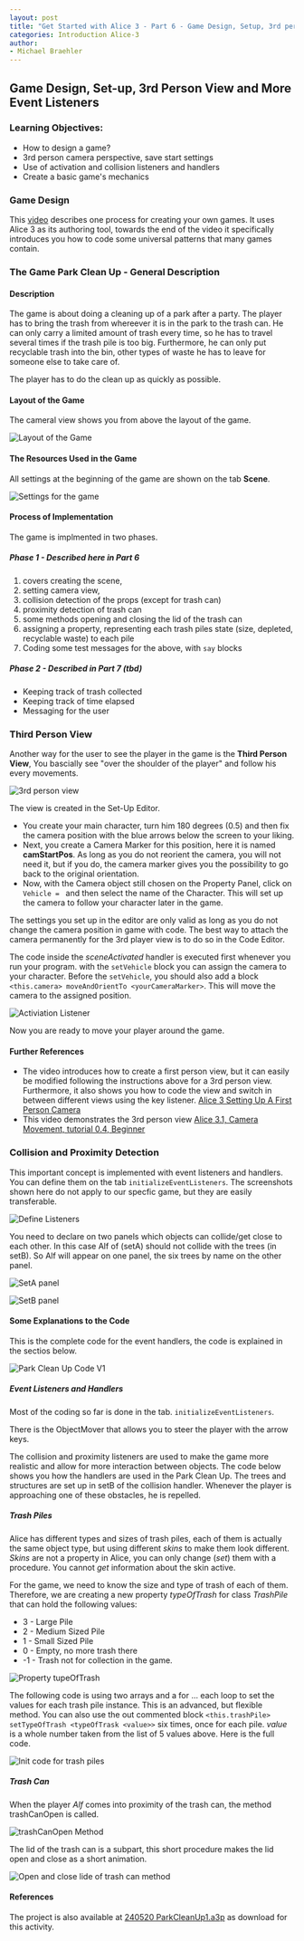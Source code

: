 ```yaml
---
layout: post
title: "Get Started with Alice 3 - Part 6 - Game Design, Setup, 3rd person view, More Event Listeners"
categories: Introduction Alice-3
author:
- Michael Braehler
---
```


## Game Design, Set-up, 3rd Person View and More Event Listeners

### Learning Objectives:

- How to design a game?
- 3rd person camera perspective, save start settings
- Use of activation and collision listeners and handlers
- Create a basic game's mechanics

### Game Design

This [video](https://youtu.be/I11Qox6vILg?si=Ywy-_0rXghKbwiyB) describes one process for creating your own games. It uses Alice 3 as its authoring tool, towards the end of the video it specifically introduces you how to code some universal patterns that many games contain.


### The Game Park Clean Up - General Description

#### Description

The game is about doing a cleaning up of a park after a party. The player has to bring the trash from whereever it is in the park to the trash can. He  can only carry a limited amount of trash every time, so he has to travel several times if the trash pile is too big. Furthermore, he can only put recyclable trash into the bin, other types of waste he has to leave for someone else to take care of.

The player has to do the clean up as quickly as possible.


#### Layout of the Game

The cameral view shows you from above the layout of the game.

![Layout of the Game](/assets/240515-TopView-GamePlan-Bin-Circled.png)


#### The Resources Used in the Game

All settings at the beginning of the game are shown on the tab **Scene**. 

![Settings for the game](/assets/240528-Settings.png) 


#### Process of Implementation

The game is implmented in two phases.

##### Phase 1 - Described here in Part 6

1. covers creating the  scene,
2. setting camera view,
3. collision detection of the props (except for trash can)
4. proximity detection of trash can
5. some methods opening and closing the lid of the trash can
6. assigning a property, representing each trash piles state (size, depleted, recyclable waste) to each pile
7. Coding some test messages for the above, with ```say``` blocks
 

##### Phase 2 - Described in Part 7 (tbd)

- Keeping track of trash collected
- Keeping track of time elapsed
- Messaging for the user



### Third Person View

Another way for the user to see the player in the game is the **Third Person View**, You bascially see "over the shoulder of the player" and follow his every movements.

![3rd person view](/assets/240515-Set-Camera-3rd-Person-View-1.png)

The view is created in the Set-Up Editor. 

- You create your main character, turn him 180 degrees (0.5) and then fix the camera position with the blue arrows below the screen to your liking.
- Next, you create a Camera Marker for this position, here it is named **camStartPos**. As long as you do not reorient the camera, you will not need it, but if you do, the camera marker gives you the possibility to go back to the original orientation.
- Now, with the Camera object still chosen on the Property Panel, click on ```Vehicle = ``` and then select the name of the Character. This will set up the camera to follow your character later in the game.

The settings you set up in the editor are only valid as long as you do not change the camera position in game with code. The best way to attach the camera permanently for the 3rd player view is to do so in the Code Editor.

The code inside the *sceneActivated* handler is executed first whenever you run your program. with the ```setVehicle``` block you can assign the camera to your character. Before the ```setVehicle```, you should also add a block ```<this.camera> moveAndOrientTo <yourCameraMarker>```. This will move the camera to the assigned position.

![Activiation Listener](/assets/240515-StarterCode-for-3rd-Person-Camera-View.png)

Now you are ready to move your player around the game.


#### Further References

- The video introduces how to create a first person view, but it can easily be modified following the instructions above for a 3rd person view. Furthermore, it also shows you how to code the view and switch in between different views using the key listener. [Alice 3 Setting Up A First Person Camera](https://youtu.be/jxXEXJgrm18?feature=shared)
- This video demonstrates the 3rd person view [Alice 3.1, Camera Movement, tutorial 0.4, Beginner](https://youtu.be/gDlxKxJTW7Y?feature=shared)


### Collision and Proximity Detection

This important concept is implemented with event listeners and handlers. You can define them on the tab ```initializeEventListeners```. The screenshots shown here do not apply to our specfic game, but they are easily transferable.

![Define Listeners](/assets/230307_SelectEventHandlerCollision.png)

You need to declare on two panels which objects can collide/get close to each other. In this case Alf of (setA) should not collide with the trees (in setB). So Alf will appear on one panel, the six trees by name on the other panel.

![SetA panel](/assets/230307_SelectCollisionSetA.png)

![SetB panel](/assets/230307_SelectCollisionSetB.png)


#### Some Explanations to the Code

This is the complete code for the event handlers, the code is explained in the sectios below.

![Park Clean Up Code V1](/assets/240516-ParkCleanUp-V1.png)

##### Event Listeners and Handlers

Most of the coding so far is done in the tab. ```initializeEventListeners```.

There is the ObjectMover that allows you to steer the player with the arrow keys.

The collision and proximity listeners are used to make the game more realistic and allow for more interaction between objects. The code below shows you how the handlers are used in the Park Clean Up. The trees and structures are set up in setB of the collision handler. Whenever the player is approaching one of these obstacles, he is repelled.


##### Trash Piles 

Alice has different types and sizes of trash piles, each of them is actually the same object type, but using different *skins* to make them look different. *Skins* are not a property in Alice, you can only change (*set*) them with a procedure. You cannot *get* information about the skin active.

For the game, we need to know the size and type of trash of each of them. Therefore, we are creating a new property *typeOfTrash* for class *TrashPile* that can hold the following values:

  - 3 - Large Pile
  - 2 - Medium Sized Pile
  - 1 - Small Sized Pile
  - 0 - Empty, no more trash there
  - -1 - Trash not for collection in the game.

![Property tupeOfTrash](/assets/240528-Property-typeOfTrash.png)

The following code is using two arrays and a for ... each loop to set the values for each trash pile instance. This is an advanced, but flexible method. You can also use the out commented block ```<this.trashPile> setTypeOfTrash <typeOfTrask <value>>``` six times, once for each pile. *value* is a whole number taken from the list of 5 values above. Here is the full code.

![Init code for trash piles](/assets/240515-InitTrashPiles.png)


##### Trash Can

When the player *Alf* comes into proximity of the trash can, the method trashCanOpen is called.

![trashCanOpen Method](/assets/240515-TrashCanProcCall.png)

The lid of the trash can is a subpart, this short procedure makes the lid open and close as a short animation.

![Open and close lide of trash can method](/assets/240515-trashCanOpen-Proc-Definition.png)


#### References

The project is also available at [240520 ParkCleanUp1.a3p](https://github.com/mibrs/Alice3Coding/blob/main/240520%20ParkCleanUp1.a3p) as download for this activity.
